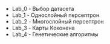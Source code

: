 - Lab_0 - Выбор датасета
- Lab_1 - Однослойный персептрон
- Lab_2 - Многослойный персептрон
- Lab_3 - Карты Кохонена
- Lab_4 - Генетические алгоритмы